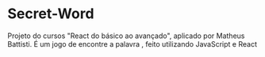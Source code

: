 # Secret-Word
Projeto do cursos "React do básico ao avançado", aplicado por Matheus Battisti. É um jogo de encontre a palavra , feito utilizando JavaScript e React
